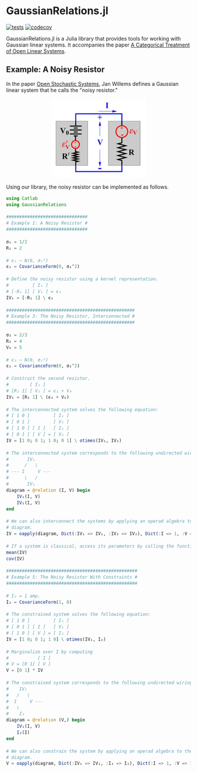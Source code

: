 # GaussianRelations.jl

[![tests](https://github.com/samuelsonric/GaussianRelations.jl/actions/workflows/tests.yml/badge.svg)](https://github.com/samuelsonric/GaussianRelations.jl/actions/workflows/tests.yml?query=workflow%3Atests)
[![codecov](https://codecov.io/gh/samuelsonric/GaussianRelations.jl/graph/badge.svg?token=pVcto1pdzK)](https://codecov.io/gh/samuelsonric/GaussianRelations.jl)

GaussianRelations.jl is a Julia library that provides tools for working with Gaussian linear systems. It accompanies the paper [A Categorical Treatment of Open Linear Systems](https://arxiv.org/abs/2403.03934).

## Example: A Noisy Resistor

In the paper [Open Stochastic Systems](https://ieeexplore.ieee.org/abstract/document/6255764), Jan Willems defines a Gaussian linear system that he calls the "noisy resistor."

<p align="center">
    <img src="resistor.png" width="259" height="215">
</p>

Using our library, the noisy resistor can be implemented as follows.

```julia
using Catlab
using GaussianRelations

###############################
# Example 1: A Noisy Resistor #
###############################

σ₁ = 1/2
R₁ = 2

# ϵ₁ ~ N(0, σ₁²)
ϵ₁ = CovarianceForm(0, σ₁^2)

# Define the noisy resistor using a kernel representation.
#         [ I₁ ]
# [-R₁ 1] [ V₁ ] = ϵ₁
IV₁ = [-R₁ 1] \ ϵ₁

#################################################
# Example 3: The Noisy Resistor, Interconnected #
#################################################

σ₂ = 2/3
R₂ = 4
V₀ = 5

# ϵ₂ ~ N(0, σ₂²)
ϵ₂ = CovarianceForm(0, σ₂^2)

# Construct the second resistor.
#        [ I₁ ]
# [R₂ 1] [ V₂ ] = ϵ₂ + V₀
IV₂ = [R₂ 1] \ (ϵ₂ + V₀)

# The interconnected system solves the following equation:
# [ 1 0 ]         [ I₁ ]
# [ 0 1 ]         [ V₁ ]
# [ 1 0 ] [ I ]   [ I₂ ]
# [ 0 1 ] [ V ] = [ V₂ ]
IV = [1 0; 0 1; 1 0; 0 1] \ otimes(IV₁, IV₂)

# The interconnected system corresponds to the following undirected wiring diagram.
#       IV₁
#      /   \
# --- I     V ---
#      \   /
#       IV₂
diagram = @relation (I, V) begin
    IV₁(I, V)
    IV₂(I, V)
end

# We can also interconnect the systems by applying an operad algebra to the preceding
# diagram.
IV = oapply(diagram, Dict(:IV₁ => IV₁, :IV₂ => IV₂), Dict(:I => 1, :V => 1))

# If a system is classical, access its parameters by calling the functions mean and cov.
mean(IV)
cov(IV)

##################################################
# Example 5: The Noisy Resistor With Constraints #
##################################################

# I₂ = 1 amp.
I₂ = CovarianceForm(1, 0)

# The constrained system solves the following equation:
# [ 1 0 ]         [ I₁ ]
# [ 0 1 ] [ I ]   [ V₁ ]
# [ 1 0 ] [ V ] = [ I₂ ]
IV = [1 0; 0 1; 1 0] \ otimes(IV₁, I₂)

# Marginalize over I by computing
#           [ I ]
# V = [0 1] [ V ]
V = [0 1] * IV

# The constrained system corresponds to the following undirected wiring diagram.
#    IV₁
#   /   \
#  I     V ---
#   \
#    I₂
diagram = @relation (V,) begin
    IV₁(I, V)
    I₂(I)
end

# We can also constrain the system by applying an operad algebra to the preceding
# diagram.
V = oapply(diagram, Dict(:IV₁ => IV₁, :I₂ => I₂), Dict(:I => 1, :V => 1))
```

